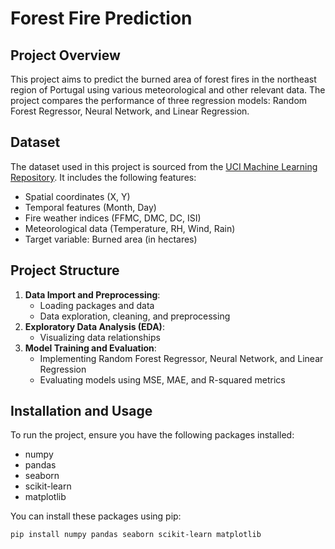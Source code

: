 # Forest Fire Prediction

## Project Overview
This project aims to predict the burned area of forest fires in the northeast region of Portugal using various meteorological and other relevant data. The project compares the performance of three regression models: Random Forest Regressor, Neural Network, and Linear Regression.

## Dataset
The dataset used in this project is sourced from the [UCI Machine Learning Repository](https://archive.ics.uci.edu/ml/datasets/forest+fires). It includes the following features:
- Spatial coordinates (X, Y)
- Temporal features (Month, Day)
- Fire weather indices (FFMC, DMC, DC, ISI)
- Meteorological data (Temperature, RH, Wind, Rain)
- Target variable: Burned area (in hectares)

## Project Structure
1. **Data Import and Preprocessing**:
   - Loading packages and data
   - Data exploration, cleaning, and preprocessing
2. **Exploratory Data Analysis (EDA)**:
   - Visualizing data relationships
3. **Model Training and Evaluation**:
   - Implementing Random Forest Regressor, Neural Network, and Linear Regression
   - Evaluating models using MSE, MAE, and R-squared metrics

## Installation and Usage
To run the project, ensure you have the following packages installed:
- numpy
- pandas
- seaborn
- scikit-learn
- matplotlib

You can install these packages using pip:
```bash
pip install numpy pandas seaborn scikit-learn matplotlib
